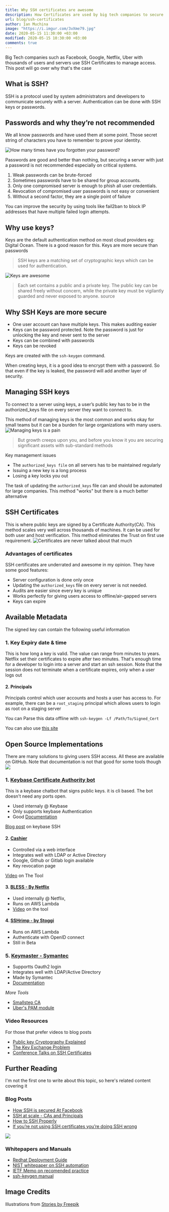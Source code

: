 ```yaml
---
title: Why SSH certificates are awesome
description: How Certificates are used by big tech companies to secure thousands of servers
url: blog/ssh-certificates
author: Ian Muchina
image: "https://i.imgur.com/3vXme79.jpg"
date: 2020-05-15 11:30:00 +03:00
modified: 2020-05-15 10:30:00 +03:00
comments: true
---
```


Big Tech companies such as Facebook, Google, Netflix, Uber with thousands of users and servers use SSH Certificates to manage access. This post will go over why that's the case

## What is SSH?

SSH is a protocol used by system administrators and developers to communicate securely with a server. Authentication can be done with SSH keys or passwords.

## Passwords and why they’re not recommended

We all know passwords and have used them at some point. Those secret string of characters you have to remember to prove your identity.

![How many times have you forgotten your password?](/img/ssh_certs/2fYbsnl.png.webp)

Passwords are good and better than nothing, but securing a server with just a password is not recommended especially on critical systems.

1. Weak passwords can be brute-forced
2. Sometimes passwords have to be shared for group accounts.
3. Only one compromised server is enough to phish all user credentials.
4. Revocation of compromised user passwords is not easy or convenient
5. Without a second factor, they are a single point of failure

You can improve the security by using tools like fail2ban to block IP addresses that have multiple failed login attempts.

## Why use keys?

Keys are the default authentication method on most cloud providers eg: Digital Ocean. There is a good reason for this. Keys are more secure than passwords

> SSH keys are a matching set of cryptographic keys which can be used for authentication.

![Keys are awesome](/img/ssh_certs/jC5HqKn.png.webp)

> Each set contains a public and a private key. The public key can be shared freely without concern, while the private key must be vigilantly guarded and never exposed to anyone. source

## Why SSH Keys are more secure

- One user account can have multiple keys. This makes auditing easier
- Keys can be password protected. Note the password is just for unlocking the key and never sent to the server
- Keys can be combined with passwords
- Keys can be revoked

Keys are created with the `ssh-keygen` command.

When creating keys, it is a good idea to encrypt them with a password. So that even if the key is leaked, the password will add another layer of security.

## Managing SSH keys

To connect to a server using keys, a user’s public key has to be in the authorized_keys file on every server they want to connect to.

This method of managing keys is the most common and works okay for small teams but it can be a burden for large organizations with many users.
![Managing keys is a pain](/img/ssh_certs/RHoK5W9.png.webp)

> But growth creeps upon you, and before you know it you are securing significant assets with sub-standard methods

Key management issues

- The `authorized_keys file` on all servers has to be maintained regularly
- Issuing a new key is a long process
- Losing a key locks you out

The task of updating the `authorized_keys` file can and should be automated for large companies. This method "works" but there is a much better alternative

## SSH Certificates

This is where public keys are signed by a Certificate Authority(CA). This method scales very well across thousands of machines. It can be used for both user and host verification. This method eliminates the Trust on first use requirement.
![Certificates are never talked about that much](/img/ssh_certs/KnaoAHm.png.webp)

### Advantages of certificates

SSH certificates are underrated and awesome in my opinion. They have some good features:

- Server configuration is done only once
- Updating the `authorized_keys` file on every server is not needed.
- Audits are easier since every key is unique
- Works perfectly for giving users access to offline/air-gapped servers
- Keys can expire

## Available Metadata

The signed key can contain the following useful information

### 1. Key Expiry date & time

This is how long a key is valid. The value can range from minutes to years.
Netflix set their certificates to expire after two minutes. That's enough time for a developer to login into a server and start an ssh session. Note that the session does not terminate when a certificate expires, only when a user logs out

#### 2. Principals

Principals control which user accounts and hosts a user has access to.
For example, there can be a `root_staging` principal which allows users to login as root on a staging server

You can Parse this data offline with `ssh-keygen -Lf /Path/To/Signed_Cert`

You can also use [this site](https://gravitational.com/resources/ssh-certificate-parser/)

## Open Source Implementations

There are many solutions to giving users SSH access. All these are available on GitHub. Note that documentation is not that good for some tools though
![](/img/ssh_certs/uphOO5p.png.webp)

### 1. [Keybase Certificate Authority bot](https://keybase.io/blog/keybase-ssh-ca)

This is a keybase chatbot that signs public keys. it is cli based. The bot doesn't need any ports open.

- Used internaly @ Keybase
- Only supports keybase Authentication
- Good [Documentation](https://keybase-ssh-ca-bot.readthedocs.io/en/latest/)

[Blog post](https://keybase.io/blog/keybase-ssh-ca) on keybase SSH

#### 2. [Cashier ](https://github.com/nsheridan/cashier)

- Controlled via a web interface
- Integrates well with LDAP or Active Directory
- Google, Github or Gitlab login available
- Key revocation page

[Video](https://youtu.be/NCEQj27A3XA) on The Tool

#### 3. [BLESS - By Netflix](https://github.com/Netflix/bless)

- Used internally @ Netflix,
- Runs on AWS Lambda
- [Video](https://youtu.be/JwLGsWYVjqU) on the tool

#### 4. [SSHrimp - by Stoggi](https://github.com/stoggi/sshrimp)

- Runs on AWS Lambda
- Authenticate with OpenID connect
- Still in Beta

### 5. [Keymaster - Symantec](https://github.com/Cloud-Foundations/keymaster)

- Supportts Oauth2 login
- Integrates well with LDAP/Active Directory
- Made by Symantec
- [Documentation](https://github.com/Cloud-Foundations/keymaster/blob/master/docs/Keymaster-DesignDoc.md)

_More Tools_

- [Smallstep CA](https://github.com/smallstep/certificates)
- [Uber's PAM module](https://github.com/uber/pam-ussh)

### Video Resources

For those that prefer videos to blog posts

- [Public key Cryptography Explained](https://www.youtube.com/watch?v=GSIDS_lvRv4)
- [The Key Exchange Problem](https://www.youtube.com/watch?v=vsXMMT2CqqE)
- [Conference Talks on SSH Certificates](https://www.youtube.com/playlist?list=PLYiD9Y1aw76Y0NlUeFDl_YWfkZmdRcYpj)

## Further Reading

I'm not the first one to write about this topic, so here's related content covering it

### Blog Posts

- [ How SSH is secured At Facebook](https://engineering.fb.com/production-engineering/scalable-and-secure-access-with-ssh/)
- [ SSH at scale - CAs and Principals](https://medium.com/@dmuth/ssh-at-scale-cas-and-principals-b27edca3a5d)
- [ How to SSH Properly](https://gravitational.com/blog/how-to-ssh-properly/)
- [If you’re not using SSH certificates you’re doing SSH wrong](https://smallstep.com/blog/use-ssh-certificates/)

![](/img/ssh_certs/YqKOBwg.png.webp)

### Whitepapers and Manuals

- [Redhat Deployment Guide](https://access.redhat.com/documentation/en-us/red_hat_enterprise_linux/6/html/deployment_guide/openssh-sssd)
- [NIST whitepaper on SSH automation](https://nvlpubs.nist.gov/nistpubs/ir/2015/NIST.IR.7966.pdf)
- [IETF Memo on recomended practice](https://tools.ietf.org/html/draft-ylonen-sshkeybcp-01)
- [ssh-keygen manual](https://blog.habets.se/2011/07/OpenSSH-certificates.html)

## Image Credits

Illustrations from [Stories by Freepik](https://stories.freepik.com)

